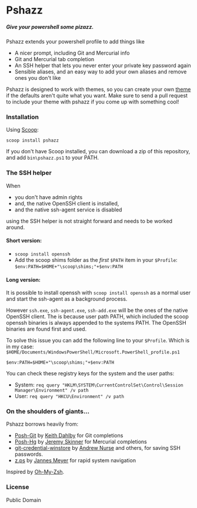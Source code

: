 # Pshazz
##### Give your powershell some pizazz.

Pshazz extends your powershell profile to add things like

* A nicer prompt, including Git and Mercurial info
* Git and Mercurial tab completion
* An SSH helper that lets you never enter your private key password again
* Sensible aliases, and an easy way to add your own aliases and remove ones you don't like

Pshazz is designed to work with themes, so you can create your own [theme](https://github.com/lukesampson/pshazz/wiki/Themes) if the defaults aren't quite what you want. Make sure to send a pull request to include your theme with pshazz if you come up with something cool!

### Installation
Using [Scoop](http://scoop.sh):

```
scoop install pshazz
```

If you don't have Scoop installed, you can download a zip of this
repository, and add `bin\pshazz.ps1` to your PATH.

### The SSH helper
When
- you don't have admin rights
- and, the native OpenSSH client is installed,
- and the native ssh-agent service is disabled

using the SSH helper is not straight forward and needs to be worked around.

#### Short version:

- `scoop install openssh`
- Add the scoop shims folder as the *first* `$PATH` item in your `$Profile`:
  ```$env:PATH=$HOME+"\scoop\shims;"+$env:PATH```

#### Long version:

It is possible to install openssh with `scoop install openssh` as a
normal user and start the ssh-agent as a background process.

However `ssh.exe`, `ssh-agent.exe`, `ssh-add.exe` will be the ones of the native OpenSSH client. The is because user path PATH, which included the scoop openssh binaries is always appended to the systems PATH. The OpenSSH binaries are found first and used. 

To solve this issue you can add the following line to your `$Profile`. Which is in my case: `$HOME/Documents/WindowsPowerShell/Microsoft.PowerShell_profile.ps1`


```
$env:PATH=$HOME+"\scoop\shims;"+$env:PATH
```

You can check these registry keys for the system and the user paths:
- System: `req query "HKLM\SYSTEM\CurrentControlSet\Control\Session Manager\Environment" /v path`
- User: `req query "HKCU\Environment" /v path`


### On the shoulders of giants...
Pshazz borrows heavily from:

* [Posh-Git](https://github.com/dahlbyk/posh-git) by [Keith Dahlby](http://lostechies.com/keithdahlby/) for Git completions
* [Posh-Hg](https://github.com/JeremySkinner/posh-hg) by [Jeremy Skinner](http://www.jeremyskinner.co.uk/) for Mercurial completions
* [git-credential-winstore](http://gitcredentialstore.codeplex.com/) by [Andrew Nurse](http://vibrantcode.com/) and others, for saving SSH passwords.
* [z.ps](https://github.com/JannesMeyer/z.ps) by [Jannes Meyer](https://github.com/JannesMeyer) for rapid system navigation

Inspired by [Oh-My-Zsh](https://github.com/robbyrussell/oh-my-zsh).

### License

Public Domain
